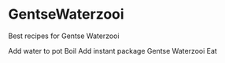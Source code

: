 # GentseWaterzooi
Best recipes for Gentse Waterzooi

Add water to pot
Boil
Add instant package Gentse Waterzooi
Eat
